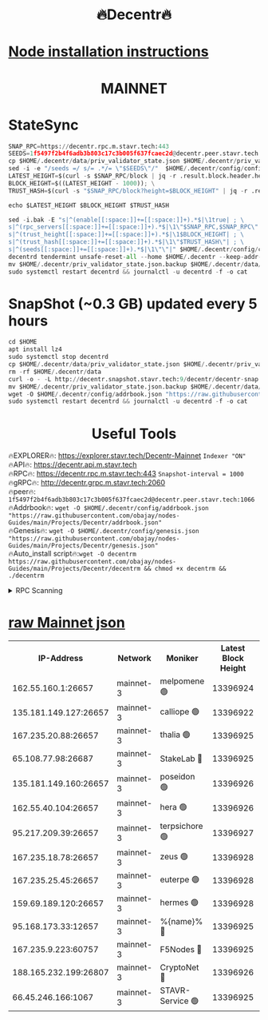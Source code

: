 <h1 align="center"> 🔥Decentr🔥</h1>

[Node installation instructions](https://github.com/obajay/nodes-Guides/tree/main/Projects/Decentr)
=
<h1 align="center"> MAINNET</h1>

# StateSync
```python
SNAP_RPC=https://decentr.rpc.m.stavr.tech:443
SEEDS=1f5497f2b4f6adb3b803c17c3b005f637fcaec2d@decentr.peer.stavr.tech:1066
cp $HOME/.decentr/data/priv_validator_state.json $HOME/.decentr/priv_validator_state.json.backup
sed -i -e "/seeds =/ s/= .*/= \"$SEEDS\"/"  $HOME/.decentr/config/config.toml
LATEST_HEIGHT=$(curl -s $SNAP_RPC/block | jq -r .result.block.header.height); \
BLOCK_HEIGHT=$((LATEST_HEIGHT - 1000)); \
TRUST_HASH=$(curl -s "$SNAP_RPC/block?height=$BLOCK_HEIGHT" | jq -r .result.block_id.hash)

echo $LATEST_HEIGHT $BLOCK_HEIGHT $TRUST_HASH

sed -i.bak -E "s|^(enable[[:space:]]+=[[:space:]]+).*$|\1true| ; \
s|^(rpc_servers[[:space:]]+=[[:space:]]+).*$|\1\"$SNAP_RPC,$SNAP_RPC\"| ; \
s|^(trust_height[[:space:]]+=[[:space:]]+).*$|\1$BLOCK_HEIGHT| ; \
s|^(trust_hash[[:space:]]+=[[:space:]]+).*$|\1\"$TRUST_HASH\"| ; \
s|^(seeds[[:space:]]+=[[:space:]]+).*$|\1\"\"|" $HOME/.decentr/config/config.toml
decentrd tendermint unsafe-reset-all --home $HOME/.decentr --keep-addr-book
mv $HOME/.decentr/priv_validator_state.json.backup $HOME/.decentr/data/priv_validator_state.json
sudo systemctl restart decentrd && journalctl -u decentrd -f -o cat
```
# SnapShot (~0.3 GB) updated every 5 hours
```python
cd $HOME
apt install lz4
sudo systemctl stop decentrd
cp $HOME/.decentr/data/priv_validator_state.json $HOME/.decentr/priv_validator_state.json.backup
rm -rf $HOME/.decentr/data
curl -o - -L http://decentr.snapshot.stavr.tech:9/decentr/decentr-snap.tar.lz4 | lz4 -c -d - | tar -x -C $HOME/.decentr --strip-components 2
mv $HOME/.decentr/priv_validator_state.json.backup $HOME/.decentr/data/priv_validator_state.json
wget -O $HOME/.decentr/config/addrbook.json "https://raw.githubusercontent.com/obajay/nodes-Guides/main/Projects/Decentr/addrbook.json"
sudo systemctl restart decentrd && journalctl -u decentrd -f -o cat
```

 <h1 align="center"> Useful Tools</h1>

🔥EXPLORER🔥:     https://explorer.stavr.tech/Decentr-Mainnet        `Indexer "ON"` \
🔥API🔥:          https://decentr.api.m.stavr.tech \
🔥RPC🔥:          https://decentr.rpc.m.stavr.tech:443              `Snapshot-interval = 1000` \
🔥gRPC🔥:         http://decentr.grpc.m.stavr.tech:2060 \
🔥peer🔥:         `1f5497f2b4f6adb3b803c17c3b005f637fcaec2d@decentr.peer.stavr.tech:1066` \
🔥Addrbook🔥:  `wget -O $HOME/.decentr/config/addrbook.json "https://raw.githubusercontent.com/obajay/nodes-Guides/main/Projects/Decentr/addrbook.json"` \
🔥Genesis🔥:  `wget -O $HOME/.decentr/config/genesis.json "https://raw.githubusercontent.com/obajay/nodes-Guides/main/Projects/Decentr/genesis.json"` \
🔥Auto_install script🔥:`wget -O decentrm https://raw.githubusercontent.com/obajay/nodes-Guides/main/Projects/Decentr/decentrm && chmod +x decentrm && ./decentrm`

<details>
<summary>RPC Scanning</summary>

<h2 align="center"> We scan nodes in real time every 4 hours. And we provide the final result of RPC endpoints.
We cannot influence the operation of these nodes in any way. </h2>


```python
If Voting Power is higher than 0 --> then the Node is a validator of the network and may be subject to attack and be a potential threat to the chain.
```
```python
We marked such validators with a red symbol
```

</details>

[raw Mainnet json](https://rpc-check.decentrm.stavr.tech/decentrm/rpc-decentrm-result.json)
=



<table><tr><th>IP-Address</th><th>Network</th><th>Moniker</th><th>Latest Block Height</th><th>Earliest Block Height</th><th>Catching Up</th><th>Tx Index</th><th>Voting Power</th><th>Scan Time</th></tr><tr><td>162.55.160.1:26657</td><td>mainnet-3</td><td>melpomene 🟢</td><td>13396924</td><td>1688950</td><td>False</td><td>on</td><td>0</td><td>2024-03-19T19:15:54.060409810UTC</td></tr><tr><td>135.181.149.127:26657</td><td>mainnet-3</td><td>calliope 🟢</td><td>13396922</td><td>1688950</td><td>False</td><td>on</td><td>0</td><td>2024-03-19T19:15:58.460533463UTC</td></tr><tr><td>167.235.20.88:26657</td><td>mainnet-3</td><td>thalia 🟢</td><td>13396925</td><td>1688950</td><td>False</td><td>on</td><td>0</td><td>2024-03-19T19:16:01.706505679UTC</td></tr><tr><td>65.108.77.98:26687</td><td>mainnet-3</td><td>StakeLab 🔴</td><td>13396925</td><td>1688950</td><td>False</td><td>on</td><td>5462272</td><td>2024-03-19T19:16:02.024203650UTC</td></tr><tr><td>135.181.149.160:26657</td><td>mainnet-3</td><td>poseidon 🟢</td><td>13396926</td><td>1688950</td><td>False</td><td>on</td><td>0</td><td>2024-03-19T19:16:06.436491050UTC</td></tr><tr><td>162.55.40.104:26657</td><td>mainnet-3</td><td>hera 🟢</td><td>13396926</td><td>1688950</td><td>False</td><td>on</td><td>0</td><td>2024-03-19T19:16:06.967777456UTC</td></tr><tr><td>95.217.209.39:26657</td><td>mainnet-3</td><td>terpsichore 🟢</td><td>13396927</td><td>1688950</td><td>False</td><td>on</td><td>0</td><td>2024-03-19T19:16:11.361751233UTC</td></tr><tr><td>167.235.18.78:26657</td><td>mainnet-3</td><td>zeus 🟢</td><td>13396928</td><td>1688950</td><td>False</td><td>on</td><td>0</td><td>2024-03-19T19:16:15.635244246UTC</td></tr><tr><td>167.235.25.45:26657</td><td>mainnet-3</td><td>euterpe 🟢</td><td>13396928</td><td>1688950</td><td>False</td><td>on</td><td>0</td><td>2024-03-19T19:16:17.892414392UTC</td></tr><tr><td>159.69.189.120:26657</td><td>mainnet-3</td><td>hermes 🟢</td><td>13396928</td><td>1688950</td><td>False</td><td>on</td><td>0</td><td>2024-03-19T19:16:20.184060799UTC</td></tr><tr><td>95.168.173.33:12657</td><td>mainnet-3</td><td>%{name}% 🔴</td><td>13396925</td><td>8964001</td><td>False</td><td>on</td><td>4280521</td><td>2024-03-19T19:15:59.237812406UTC</td></tr><tr><td>167.235.9.223:60757</td><td>mainnet-3</td><td>F5Nodes 🔴</td><td>13396925</td><td>12380001</td><td>False</td><td>off</td><td>562</td><td>2024-03-19T19:15:59.461567136UTC</td></tr><tr><td>188.165.232.199:26807</td><td>mainnet-3</td><td>CryptoNet 🔴</td><td>13396926</td><td>13242001</td><td>False</td><td>off</td><td>916332</td><td>2024-03-19T19:16:06.706586436UTC</td></tr><tr><td>66.45.246.166:1067</td><td>mainnet-3</td><td>STAVR-Service 🟢</td><td>13396925</td><td>13394001</td><td>False</td><td>on</td><td>0</td><td>2024-03-19T19:15:59.002569046UTC</td></tr></table>
